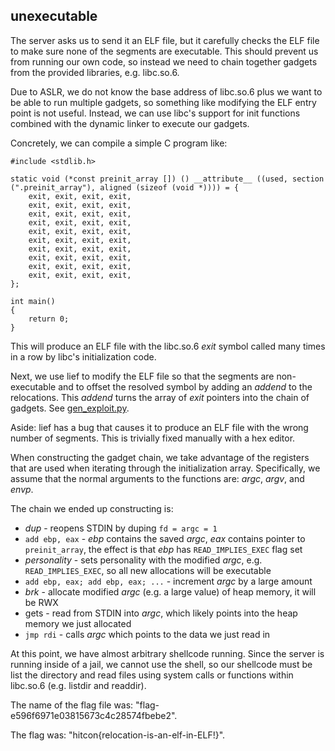 ## unexecutable

The server asks us to send it an ELF file, but it carefully checks the ELF file
to make sure none of the segments are executable. This should prevent us from
running our own code, so instead we need to chain together gadgets from the
provided libraries, e.g. libc.so.6.

Due to ASLR, we do not know the base address of libc.so.6 plus we want to be
able to run multiple gadgets, so something like modifying the ELF entry point
is not useful. Instead, we can use libc's support for init functions combined
with the dynamic linker to execute our gadgets.

Concretely, we can compile a simple C program like:

```
#include <stdlib.h>

static void (*const preinit_array []) () __attribute__ ((used, section (".preinit_array"), aligned (sizeof (void *)))) = {
    exit, exit, exit, exit,
    exit, exit, exit, exit,
    exit, exit, exit, exit,
    exit, exit, exit, exit,
    exit, exit, exit, exit,
    exit, exit, exit, exit,
    exit, exit, exit, exit,
    exit, exit, exit, exit,
    exit, exit, exit, exit,
    exit, exit, exit, exit,
};

int main()
{
    return 0;
}
```

This will produce an ELF file with the libc.so.6 _exit_ symbol called many
times in a row by libc's initialization code.

Next, we use lief to modify the ELF file so that the segments are
non-executable and to offset the resolved symbol by adding an _addend_ to the
relocations. This _addend_ turns the array of _exit_ pointers into the
chain of gadgets. See [gen_exploit.py](gen_exploit.py).

Aside: lief has a bug that causes it to produce an ELF file with the wrong
number of segments. This is trivially fixed manually with a hex editor.

When constructing the gadget chain, we take advantage of the registers that are
used when iterating through the initialization array. Specifically, we assume
that the normal arguments to the functions are: _argc_, _argv_, and _envp_.

The chain we ended up constructing is:

 - _dup_ - reopens STDIN by duping ```fd = argc = 1```
 - ```add ebp, eax``` - _ebp_ contains the saved _argc_, _eax_ contains pointer to ```preinit_array```, the effect is that _ebp_ has ```READ_IMPLIES_EXEC``` flag set
 - _personality_ - sets personality with the modified _argc_, e.g. ```READ_IMPLIES_EXEC```, so all new allocations will be executable
 - ```add ebp, eax; add ebp, eax; ...``` - increment _argc_ by a large amount
 - _brk_ - allocate modified _argc_ (e.g. a large value) of heap memory, it will be RWX
 - gets - read from STDIN into _argc_, which likely points into the heap memory we just allocated
 - ```jmp rdi``` - calls _argc_ which points to the data we just read in

At this point, we have almost arbitrary shellcode running. Since the server is
running inside of a jail, we cannot use the shell, so our shellcode must be
list the directory and read files using system calls or functions within
libc.so.6 (e.g. listdir and readdir).

The name of the flag file was: "flag-e596f6971e03815673c4c28574fbebe2".

The flag was: "hitcon{relocation-is-an-elf-in-ELF!}".
